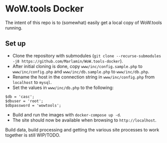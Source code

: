 # WoW.tools Docker 
The intent of this repo is to (somewhat) easily get a local copy of WoW.tools running. 

## Set up
- Clone the repository with submodules (`git clone --recurse-submodules -j8 https://github.com/Marlamin/WoW.tools-docker`).
- After initial cloning is done, copy `www/inc/config.sample.php` to `www/inc/config.php` and `www/inc/db.sample.php` to `www/inc/db.php`.
- Rename the host in the connection string in `www/inc/config.php` from `localhost` to `mysql`.
- Set the values in `www/inc/db.php` to the following:
```
$db = 'casc';
$dbuser = 'root';
$dbpassword = 'wowtools';
```
- Build and run the images with `docker-compose up -d`.
- The site should now be available when browsing to `http://localhost`.

Build data, build processing and getting the various site processes to work together is still WIP/TODO.
